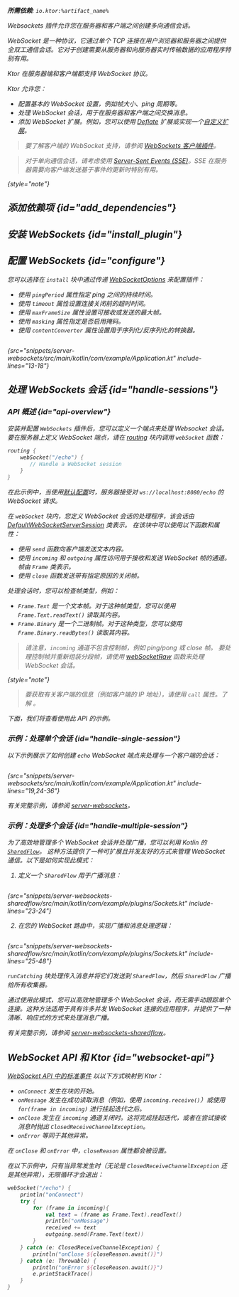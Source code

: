 [//]: # (title: Ktor 服务器中的 WebSockets)

<show-structure for="chapter" depth="2"/>
<primary-label ref="server-plugin"/>

<var name="plugin_name" value="WebSockets"/>
<var name="package_name" value="io.ktor.server.websocket"/>
<var name="artifact_name" value="ktor-server-websockets"/>

<tldr>
<p>
<b>所需依赖</b>: <code>io.ktor:%artifact_name%</code>
</p>
<var name="example_name" value="server-websockets"/>
<include from="lib.topic" element-id="download_example"/>
<include from="lib.topic" element-id="native_server_supported"/>
</tldr>

<link-summary>
Websockets 插件允许您在服务器和客户端之间创建多向通信会话。
</link-summary>

<snippet id="websockets-description">

WebSocket 是一种协议，它通过单个 TCP 连接在用户浏览器和服务器之间提供全双工通信会话。它对于创建需要从服务器和向服务器实时传输数据的应用程序特别有用。

Ktor 在服务器端和客户端都支持 WebSocket 协议。

</snippet>

Ktor 允许您：

*   配置基本的 WebSocket 设置，例如帧大小、ping 周期等。
*   处理 WebSocket 会话，用于在服务器和客户端之间交换消息。
*   添加 WebSocket 扩展。例如，您可以使用 [Deflate](server-websocket-deflate.md) 扩展或实现一个[自定义扩展](server-websocket-extensions.md)。

> 要了解客户端的 WebSocket 支持，请参阅 [WebSockets 客户端插件](client-websockets.topic)。

> 对于单向通信会话，请考虑使用 [Server-Sent Events (SSE)](server-server-sent-events.topic)。SSE 在服务器需要向客户端发送基于事件的更新时特别有用。
>
{style="note"}

## 添加依赖项 {id="add_dependencies"}

<include from="lib.topic" element-id="add_ktor_artifact_intro"/>
<include from="lib.topic" element-id="add_ktor_artifact"/>

## 安装 WebSockets {id="install_plugin"}

<include from="lib.topic" element-id="install_plugin"/>

## 配置 WebSockets {id="configure"}

您可以选择在 `install` 块中通过传递 [WebSocketOptions](https://api.ktor.io/ktor-server/ktor-server-plugins/ktor-server-websockets/io.ktor.server.websocket/-web-sockets/-web-socket-options/index.html) 来配置插件：

*   使用 `pingPeriod` 属性指定 ping 之间的持续时间。
*   使用 `timeout` 属性设置连接关闭前的超时时间。
*   使用 `maxFrameSize` 属性设置可接收或发送的最大帧。
*   使用 `masking` 属性指定是否启用掩码。
*   使用 `contentConverter` 属性设置用于序列化/反序列化的转换器。

```kotlin
```

{src="snippets/server-websockets/src/main/kotlin/com/example/Application.kt" include-lines="13-18"}

## 处理 WebSockets 会话 {id="handle-sessions"}

### API 概述 {id="api-overview"}

安装并配置 `WebSockets` 插件后，您可以定义一个端点来处理 Websocket 会话。要在服务器上定义 WebSocket 端点，请在 [routing](server-routing.md#define_route) 块内调用 `webSocket` 函数：

```kotlin
routing { 
    webSocket("/echo") {
       // Handle a WebSocket session
    }
}
```

在此示例中，当使用[默认配置](server-configuration-file.topic)时，服务器接受对 `ws://localhost:8080/echo` 的 WebSocket 请求。

在 `webSocket` 块内，您定义 WebSocket 会话的处理程序，该会话由 [DefaultWebSocketServerSession](https://api.ktor.io/ktor-server/ktor-server-plugins/ktor-server-websockets/io.ktor.server.websocket/-default-web-socket-server-session/index.html) 类表示。
在该块中可以使用以下函数和属性：

*   使用 `send` 函数向客户端发送文本内容。
*   使用 `incoming` 和 `outgoing` 属性访问用于接收和发送 WebSocket 帧的通道。帧由 `Frame` 类表示。
*   使用 `close` 函数发送带有指定原因的关闭帧。

处理会话时，您可以检查帧类型，例如：

*   `Frame.Text` 是一个文本帧。对于这种帧类型，您可以使用 `Frame.Text.readText()` 读取其内容。
*   `Frame.Binary` 是一个二进制帧。对于这种类型，您可以使用 `Frame.Binary.readBytes()` 读取其内容。

> 请注意，`incoming` 通道不包含控制帧，例如 ping/pong 或 close 帧。
> 要处理控制帧并重新组装分段帧，请使用 [webSocketRaw](https://api.ktor.io/ktor-server/ktor-server-plugins/ktor-server-websockets/io.ktor.server.websocket/web-socket-raw.html) 函数来处理 WebSocket 会话。
>
{style="note"}

> 要获取有关客户端的信息（例如客户端的 IP 地址），请使用 `call` 属性。了解 [](server-requests.md#request_information)。

下面，我们将查看使用此 API 的示例。

### 示例：处理单个会话 {id="handle-single-session"}

以下示例展示了如何创建 `echo` WebSocket 端点来处理与一个客户端的会话：

```kotlin
```

{src="snippets/server-websockets/src/main/kotlin/com/example/Application.kt" include-lines="19,24-36"}

有关完整示例，请参阅 [server-websockets](https://github.com/ktorio/ktor-documentation/tree/%ktor_version%/codeSnippets/snippets/server-websockets)。

### 示例：处理多个会话 {id="handle-multiple-session"}

为了高效地管理多个 WebSocket 会话并处理广播，您可以利用 Kotlin 的 [`SharedFlow`](https://kotlinlang.org/api/kotlinx.coroutines/kotlinx-coroutines-core/kotlinx.coroutines.flow/-shared-flow/)。
这种方法提供了一种可扩展且并发友好的方式来管理 WebSocket 通信。以下是如何实现此模式：

1.  定义一个 `SharedFlow` 用于广播消息：

```kotlin
```

{src="snippets/server-websockets-sharedflow/src/main/kotlin/com/example/plugins/Sockets.kt" include-lines="23-24"}

2.  在您的 WebSocket 路由中，实现广播和消息处理逻辑：

```kotlin
```

{src="snippets/server-websockets-sharedflow/src/main/kotlin/com/example/plugins/Sockets.kt" include-lines="25-48"}

`runCatching` 块处理传入消息并将它们发送到 `SharedFlow`，然后 `SharedFlow` 广播给所有收集器。

通过使用此模式，您可以高效地管理多个 WebSocket 会话，而无需手动跟踪单个连接。这种方法适用于具有许多并发 WebSocket 连接的应用程序，并提供了一种清晰、响应式的方式来处理消息广播。

有关完整示例，请参阅 [server-websockets-sharedflow](https://github.com/ktorio/ktor-documentation/tree/%ktor_version%/codeSnippets/snippets/server-websockets-sharedflow)。

## WebSocket API 和 Ktor {id="websocket-api"}

[WebSocket API 中的标准事件](https://developer.mozilla.org/en-US/docs/Web/API/WebSockets_API) 以以下方式映射到 Ktor：

*   `onConnect` 发生在块的开始。
*   `onMessage` 发生在成功读取消息（例如，使用 `incoming.receive()`）或使用 `for(frame in incoming)` 进行挂起迭代之后。
*   `onClose` 发生在 `incoming` 通道关闭时。这将完成挂起迭代，或者在尝试接收消息时抛出 `ClosedReceiveChannelException`。
*   `onError` 等同于其他异常。

在 `onClose` 和 `onError` 中，`closeReason` 属性都会被设置。

在以下示例中，只有当异常发生时（无论是 `ClosedReceiveChannelException` 还是其他异常），无限循环才会退出：

```kotlin
webSocket("/echo") {
    println("onConnect")
    try {
        for (frame in incoming){
            val text = (frame as Frame.Text).readText()
            println("onMessage")
            received += text
            outgoing.send(Frame.Text(text))
        }
    } catch (e: ClosedReceiveChannelException) {
        println("onClose ${closeReason.await()}")
    } catch (e: Throwable) {
        println("onError ${closeReason.await()}")
        e.printStackTrace()
    }
}